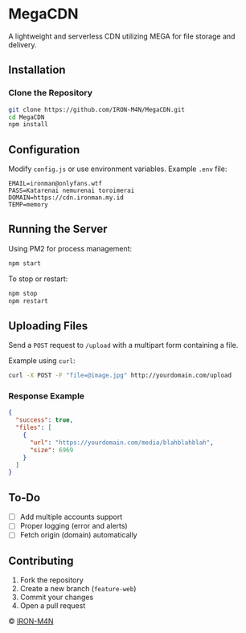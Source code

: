 
# MegaCDN  
A lightweight and serverless CDN utilizing MEGA for file storage and delivery.  

## Installation  

### Clone the Repository  
```sh
git clone https://github.com/IRON-M4N/MegaCDN.git
cd MegaCDN
npm install
```

## Configuration  

Modify `config.js` or use environment variables. Example `.env` file:  

```
EMAIL=ironman@onlyfans.wtf
PASS=Katarenai nemurenai toroimerai
DOMAIN=https://cdn.ironman.my.id
TEMP=memory
```

## Running the Server  

Using PM2 for process management:  
```sh
npm start
```  
To stop or restart:  
```sh
npm stop  
npm restart  
```  

## Uploading Files  

Send a `POST` request to `/upload` with a multipart form containing a file.  

Example using `curl`:  
```sh
curl -X POST -F "file=@image.jpg" http://yourdomain.com/upload
```  

### Response Example  
```json
{
  "success": true,
  "files": [
    {
      "url": "https://yourdomain.com/media/blahblahblah",
      "size": 6969
    }
  ]
}
```  

## To-Do  
- [ ] Add multiple accounts support
- [ ] Proper logging (error and alerts)
- [ ] Fetch origin (domain) automatically

## Contributing  
1. Fork the repository  
2. Create a new branch (`feature-web`)  
3. Commit your changes  
4. Open a pull request  


© [IRON-M4N](https://github.com/IRON-M4N)
